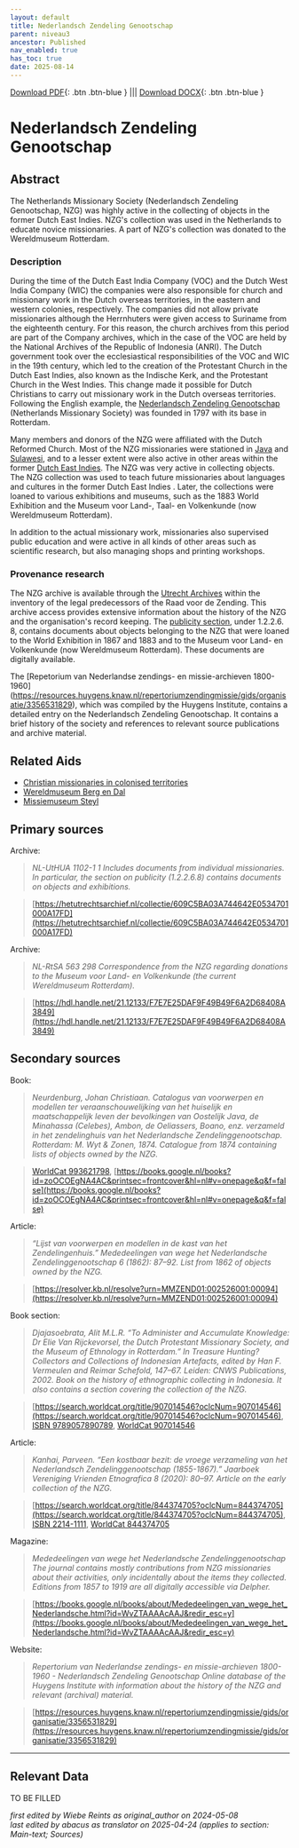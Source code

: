 ```yaml
---
layout: default
title: Nederlandsch Zendeling Genootschap
parent: niveau3
ancestor: Published
nav_enabled: true
has_toc: true
date: 2025-08-14
--- 
```



[Download PDF](https://raw.githubusercontent.com/colonial-heritage/research-guides-dev/refs/heads/main/EXPORTS/published/PDF/niveau3/English/NZG.pdf){: .btn .btn-blue } |||    [Download DOCX](https://raw.githubusercontent.com/colonial-heritage/research-guides-dev/refs/heads/main/EXPORTS/published/DOCX/niveau3/English/NZG.docx){: .btn .btn-blue }


# Nederlandsch Zendeling Genootschap


## Abstract

The Netherlands Missionary Society (Nederlandsch Zendeling Genootschap, NZG) was highly active in the collecting of objects in the former Dutch East Indies. NZG's collection was used in the Netherlands to educate novice missionaries. A part of NZG's collection was donated to the Wereldmuseum Rotterdam.

### Description

During the time of the Dutch East India Company (VOC) and the Dutch West India Company (WIC) the companies were also responsible for church and missionary work in the Dutch overseas territories, in the eastern and western colonies, respectively. The companies did not allow private missionaries although the Herrnhuters were given access to Suriname from the eighteenth century. For this reason, the church archives from this period are part of the Company archives, which in the case of the VOC are held by the National Archives of the Republic of Indonesia (ANRI). The Dutch government took over the ecclesiastical responsibilities of the VOC and WIC in the 19th century, which led to the creation of the Protestant Church in the Dutch East Indies, also known as the Indische Kerk, and the Protestant Church in the West Indies. This change made it possible for Dutch Christians to carry out missionary work in the Dutch overseas territories. Following the English example, the [Nederlandsch Zendeling Genootschap](https://www.wikidata.org/entity/Q1946670) (Netherlands Missionary Society) was founded in 1797 with its base in Rotterdam.

Many members and donors of the NZG were affiliated with the Dutch Reformed Church. Most of the NZG missionaries were stationed in [Java](https://sws.geonames.org/1642673) and [Sulawesi](https://sws.geonames.org/9062340), and to a lesser extent were also active in other areas within the former [Dutch East Indies](https://sws.geonames.org/1643084). The NZG was very active in collecting objects. The NZG collection was used to teach future missionaries about languages and cultures in the former Dutch East Indies . Later, the collections were loaned to various exhibitions and museums, such as the 1883 World Exhibition and the Museum voor Land-, Taal- en Volkenkunde (now Wereldmuseum Rotterdam).

In addition to the actual missionary work, missionaries also supervised public education and were active in all kinds of other areas such as scientific research, but also managing shops and printing workshops.

### Provenance research

The NZG archive is available through the [Utrecht Archives](https://hetutrechtsarchief.nl/onderzoek/resultaten/archieven?mivast=39&mizig=210&miadt=39&miview=inv2&milang=nl&mizk_alle=1102-1&micode=1102-1) within the inventory of the legal predecessors of the Raad voor de Zending. This archive access provides extensive information about the history of the NZG and the organisation's record keeping. The [publicity section](https://hetutrechtsarchief.nl/collectie/609C5B9FAC4B4642E0534701000A17FD), under 1.2.2.6. 8, contains documents about objects belonging to the NZG that were loaned to the World Exhibition in 1867 and 1883 and to the Museum voor Land- en Volkenkunde (now Wereldmuseum Rotterdam). These documents are digitally available.

The [Repetorium van Nederlandse zendings- en missie-archieven 1800-1960] (https://resources.huygens.knaw.nl/repertoriumzendingmissie/gids/organisatie/3356531829), which was compiled by the Huygens Institute, contains a detailed entry on the Nederlandsch Zendeling Genootschap. It contains a brief history of the society and references to relevant source publications and archive material. 


## Related Aids

 - [Christian missionaries in colonised territories](niveau2/English/ChristianMission_20240417.yml)  
 - [Wereldmuseum Berg en Dal](niveau3/English/WMBergEnDal_20241001.yml)  
 - [Missiemuseum Steyl](niveau3/English/MissiemuseumSteyl_20241021.yml)  

## Primary sources

Archive:
  > *NL-UtHUA 1102-1 1*
  > _Includes documents from individual missionaries. In particular, the section on publicity (1.2.2.6.8) contains documents on objects and exhibitions._  

  > [https://hetutrechtsarchief.nl/collectie/609C5BA03A744642E0534701000A17FD](https://hetutrechtsarchief.nl/collectie/609C5BA03A744642E0534701000A17FD)

Archive:
  > *NL-RtSA 563  298*
  > _Correspondence from the NZG regarding donations to the Museum voor Land- en Volkenkunde (the current Wereldmuseum Rotterdam)._  

  > [https://hdl.handle.net/21.12133/F7E7E25DAF9F49B49F6A2D68408A3849](https://hdl.handle.net/21.12133/F7E7E25DAF9F49B49F6A2D68408A3849)

## Secondary sources

Book:
  > *Neurdenburg, Johan Christiaan. Catalogus van voorwerpen en modellen ter veraanschouwelijking van het huiselijk en maatschappelijk leven der bevolkingen van Oostelijk Java, de Minahassa (Celebes), Ambon, de Oeliassers, Boano, enz. verzameld in het zendelinghuis van het Nederlandsche Zendelinggenootschap. Rotterdam: M. Wyt & Zonen, 1874.*
  > _Catalogue from 1874 containing lists of objects owned by the NZG._  

  > [WorldCat 993621798](https://search.worldcat.org/title/993621798), [https://books.google.nl/books?id=zoOCOEgNA4AC&printsec=frontcover&hl=nl#v=onepage&q&f=false](https://books.google.nl/books?id=zoOCOEgNA4AC&printsec=frontcover&hl=nl#v=onepage&q&f=false)

Article:
  > *“Lijst van voorwerpen en modellen in de kast van het Zendelingenhuis.” Mededeelingen van wege het Nederlandsche Zendelinggenootschap 6 (1862): 87–92.*
  > _List from 1862 of objects owned by the NZG._  

  > [https://resolver.kb.nl/resolve?urn=MMZEND01:002526001:00094](https://resolver.kb.nl/resolve?urn=MMZEND01:002526001:00094)

Book section:
  > *Djajasoebrata, Alit M.L.R. “To Administer and Accumulate Knowledge: Dr Elie Van Rijckevorsel, the Dutch Protestant Missionary Society, and the Museum of Ethnology in Rotterdam.” In Treasure Hunting? Collectors and Collections of Indonesian Artefacts, edited by Han F. Vermeulen and Reimar Schefold, 147–67. Leiden: CNWS Publications, 2002.*
  > _Book on the history of ethnographic collecting in Indonesia. It also contains a section covering the collection of the NZG._  

  > [https://search.worldcat.org/title/907014546?oclcNum=907014546](https://search.worldcat.org/title/907014546?oclcNum=907014546), [ISBN 9789057890789](https://isbnsearch.org/isbn/9789057890789), [WorldCat 907014546](https://search.worldcat.org/title/907014546)

Article:
  > *Kanhai, Parveen. “Een kostbaar bezit: de vroege verzameling van het Nederlandsch Zendelinggenootschap (1855-1867).” Jaarboek Vereniging Vrienden Etnografica 8 (2020): 80–97.*
  > _Article on the early collection of the NZG._  

  > [https://search.worldcat.org/title/844374705?oclcNum=844374705](https://search.worldcat.org/title/844374705?oclcNum=844374705), [ISBN 2214-1111](https://portal.issn.org/resource/ISSN/2214-1111), [WorldCat 844374705](https://search.worldcat.org/title/844374705)

Magazine:
  > *Mededeelingen van wege het Nederlandsche Zendelinggenootschap*
  > _The journal contains mostly contributions from NZG missionaries about their activities, only incidentally about the items they collected. Editions from 1857 to 1919 are all digitally accessible via Delpher._  

  > [https://books.google.nl/books/about/Mededeelingen_van_wege_het_Nederlandsche.html?id=WvZTAAAAcAAJ&redir_esc=y](https://books.google.nl/books/about/Mededeelingen_van_wege_het_Nederlandsche.html?id=WvZTAAAAcAAJ&redir_esc=y)

Website:
  > *Repertorium van Nederlandse zendings- en missie-archieven 1800-1960 - Nederlandsch Zendeling Genootschap*
  > _Online database of the Huygens Institute with information about the history of the NZG and relevant (archival) material._  

  > [https://resources.huygens.knaw.nl/repertoriumzendingmissie/gids/organisatie/3356531829](https://resources.huygens.knaw.nl/repertoriumzendingmissie/gids/organisatie/3356531829)



---
## Relevant Data 
TO BE FILLED

_first edited by Wiebe Reints as original_author on 2024-05-08_  
_last edited by abacus as translator on 2025-04-24
(applies to section: Main-text; Sources)_
        